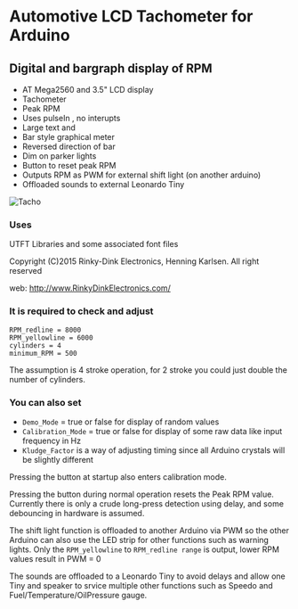 # Automotive LCD Tachometer for Arduino
## Digital and bargraph display of RPM

- AT Mega2560 and 3.5" LCD display
- Tachometer
- Peak RPM
- Uses pulseIn , no interupts
- Large text and
- Bar style graphical meter
- Reversed direction of bar
- Dim on parker lights
- Button to reset peak RPM
- Outputs RPM as PWM for external shift light (on another arduino)
- Offloaded sounds to external Leonardo Tiny


![Tacho](https://user-images.githubusercontent.com/41600026/235329704-6a54a9bf-f901-4835-ae28-00de2161cee2.PNG)


### Uses 
UTFT Libraries and some associated font files

Copyright (C)2015 Rinky-Dink Electronics, Henning Karlsen. All right reserved

web: http://www.RinkyDinkElectronics.com/


### It is required to check and adjust

```
RPM_redline = 8000
RPM_yellowline = 6000
cylinders = 4
minimum_RPM = 500
```
The assumption is 4 stroke operation, for 2 stroke you could just double the number of cylinders.

### You can also set
- `Demo_Mode` = true or false for display of random values
- `Calibration_Mode` = true or false for display of some raw data like input frequency in Hz
- `Kludge_Factor` is a way of adjusting timing since all Arduino crystals will be slightly different

Pressing the button at startup also enters calibration mode.

Pressing the button during normal operation resets the Peak RPM value.
Currently there is only a crude long-press detection using delay, and some debouncing in hardware is assumed.

The shift light function is offloaded to another Arduino via PWM so the other Arduino can also use the LED strip for other functions such as warning lights.
Only the `RPM_yellowline` to `RPM_redline range` is output, lower RPM values result in PWM = 0

The sounds are offloaded to a Leonardo Tiny to avoid delays and allow one Tiny and speaker to srvice multiple other functions such as Speedo and Fuel/Temperature/OilPressure gauge.
